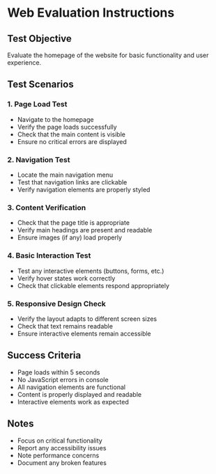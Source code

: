 # Web Evaluation Instructions

## Test Objective
Evaluate the homepage of the website for basic functionality and user experience.

## Test Scenarios

### 1. Page Load Test
- Navigate to the homepage
- Verify the page loads successfully
- Check that the main content is visible
- Ensure no critical errors are displayed

### 2. Navigation Test
- Locate the main navigation menu
- Test that navigation links are clickable
- Verify navigation elements are properly styled

### 3. Content Verification
- Check that the page title is appropriate
- Verify main headings are present and readable
- Ensure images (if any) load properly

### 4. Basic Interaction Test
- Test any interactive elements (buttons, forms, etc.)
- Verify hover states work correctly
- Check that clickable elements respond appropriately

### 5. Responsive Design Check
- Verify the layout adapts to different screen sizes
- Check that text remains readable
- Ensure interactive elements remain accessible

## Success Criteria
- Page loads within 5 seconds
- No JavaScript errors in console
- All navigation elements are functional
- Content is properly displayed and readable
- Interactive elements work as expected

## Notes
- Focus on critical functionality
- Report any accessibility issues
- Note performance concerns
- Document any broken features

